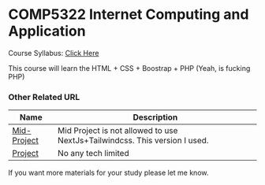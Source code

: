 # COMP5322 Internet Computing and Application

Course Syllabus: [Click Here](https://fhss.polyu.edu.hk/docs/en/education/mschi/COMP5322.pdf)

This course will learn the HTML + CSS + Boostrap + PHP (Yeah, is fucking PHP)

### Other Related URL
| Name | Description |
| -- | -- |
| [Mid-Project](https://github.com/jerrykhh/profile) | Mid Project is not allowed to use NextJs+Tailwindcss. This version I used. |
| [Project](https://github.com/jerrykhh/comp5322-project) | No any tech limited |

If you want more materials for your study please let me know.